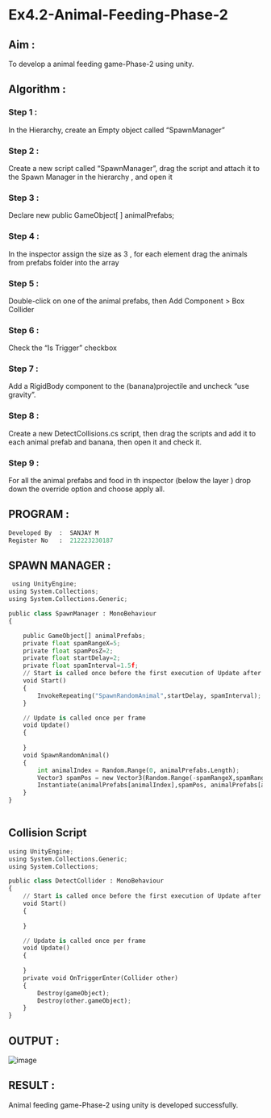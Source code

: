 # Ex4.2-Animal-Feeding-Phase-2

## Aim :

To develop a animal feeding game-Phase-2 using unity.

## Algorithm :

### Step 1 :

In the Hierarchy, create an Empty object called “SpawnManager”

### Step 2 :

Create a new script called “SpawnManager”, drag the script and attach it to the Spawn Manager in the hierarchy , and open it

### Step 3 :

Declare new public GameObject[ ] animalPrefabs;

### Step 4 :

In the inspector assign the size as 3 , for each element drag the animals from prefabs folder into the array

### Step 5 :

Double-click on one of the animal prefabs, then Add Component > Box Collider

### Step 6 :

Check the “Is Trigger” checkbox

### Step 7 :

Add a RigidBody component to the (banana)projectile and uncheck “use gravity”.

### Step 8 :

Create a new DetectCollisions.cs script, then drag the scripts and add it to each animal prefab and banana, then open it and check it.

### Step 9 :

For all the animal prefabs and food in th inspector (below the layer ) drop down the override option and choose apply all.



## PROGRAM :
```python
Developed By  :  SANJAY M
Register No   :  212223230187
```

## SPAWN MANAGER :

```python
 using UnityEngine;
using System.Collections;
using System.Collections.Generic;

public class SpawnManager : MonoBehaviour
{

    public GameObject[] animalPrefabs;
    private float spamRangeX=5;
    private float spamPosZ=2;
    private float startDelay=2;
    private float spamInterval=1.5f;
    // Start is called once before the first execution of Update after the MonoBehaviour is created
    void Start()
    {
        InvokeRepeating("SpawnRandomAnimal",startDelay, spamInterval);
    }

    // Update is called once per frame
    void Update()
    {
        
    }
    void SpawnRandomAnimal()
    {
        int animalIndex = Random.Range(0, animalPrefabs.Length);
        Vector3 spamPos = new Vector3(Random.Range(-spamRangeX,spamRangeX),0 ,spamPosZ);
        Instantiate(animalPrefabs[animalIndex],spamPos, animalPrefabs[animalIndex].transform.rotation);
    }
}
      
```
## Collision Script
```python
using UnityEngine;
using System.Collections.Generic;
using System.Collections;

public class DetectCollider : MonoBehaviour
{
    // Start is called once before the first execution of Update after the MonoBehaviour is created
    void Start()
    {
        
    }

    // Update is called once per frame
    void Update()
    {
        
    }
    private void OnTriggerEnter(Collider other)
    {
        Destroy(gameObject);
        Destroy(other.gameObject);
    }
}


```
## OUTPUT :

![image](https://github.com/user-attachments/assets/a60fa024-4f11-4494-a3b6-ad834bcd8247)


## RESULT :

Animal feeding game-Phase-2 using unity is developed successfully.
